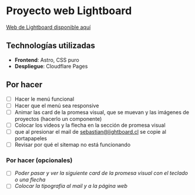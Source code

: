 # Proyecto web Lightboard

[Web de Lightboard disponible aquí](https://lightboard.cl/)

## Technologías utilizadas

- **Frontend**: Astro, CSS puro
- **Despliegue**: Cloudflare Pages

## Por hacer

- [ ] Hacer le menú funcional
- [ ] Hacer que el menú sea responsive
- [ ] Animar las card de la promesa visual, que se muevan y las imágenes de proyectos (hacerlo un componente)
- [ ] Colocar los videos y la flecha en la sección de promesa visual
- [ ] que al presionar el mail de sebastian@lightboard.cl se copie al portapapeles
- [ ] Revisar por qué el sitemap no está funcionando

### Por hacer (opcionales)
- [ ] _Poder pasar y ver la siguiente card de la promesa visual con el teclado o una flecha_
- [ ] _Colocar la tipografía al mail y a la página web_